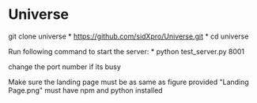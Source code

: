 # Universe

git clone universe
	* https://github.com/sidXpro/Universe.git
	* cd universe

Run following command to start the server:
	* python test_server.py 8001

change the port number if its busy

Make sure the landing page must be as same as figure provided "Landing Page.png"
must have npm and python installed
